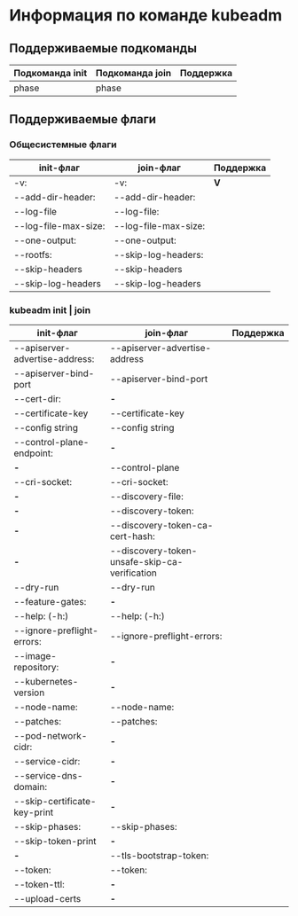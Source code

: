 # Информация по команде kubeadm

## Поддерживаемые подкоманды

Подкоманда init | Подкоманда join | Поддержка 
-------------------|-------------------|-------------
phase              | phase             |

## Поддерживаемые флаги

### Общесистемные флаги

init-флаг          | join-флаг     | Поддержка 
-------------------|-------------------|-------------
-v:                | -v:               | **V**
--add-dir-header:  | --add-dir-header: |
--log-file         | --log-file:       |
--log-file-max-size:| --log-file-max-size: |
--one-output:       | --one-output:    |
--rootfs:           | --skip-log-headers: |
--skip-headers    | --skip-headers
--skip-log-headers | --skip-log-headers

### kubeadm init | join 

init-флаг          | join-флаг     | Поддержка 
-------------------|-------------------|-------------
--apiserver-advertise-address: | --apiserver-advertise-address |
--apiserver-bind-port | --apiserver-bind-port |
--cert-dir: | **-** |                                 
--certificate-key | --certificate-key |
--config string | --config string |
--control-plane-endpoint: | **-**  |
 **-** | --control-plane |
 --cri-socket: | --cri-socket: |
 **-**  | --discovery-file: |
 **-**  | --discovery-token: |
 **-**  | --discovery-token-ca-cert-hash: | 
 **-**  | --discovery-token-unsafe-skip-ca-verification | 
--dry-run | --dry-run |
--feature-gates: | **-**  |
--help: (-h:) | --help: (-h:) |
--ignore-preflight-errors: | --ignore-preflight-errors: |
--image-repository: | **-**  |
--kubernetes-version | **-**  |
--node-name: | --node-name: |
--patches: | --patches: |
 --pod-network-cidr: | **-**  |
 --service-cidr: | **-**  |
 --service-dns-domain: | **-**  |
 --skip-certificate-key-print | **-**  |
 --skip-phases: | --skip-phases: |
 --skip-token-print | **-**  |
 **-**  | --tls-bootstrap-token: |
 --token: | --token: |
 --token-ttl: | **-**  |
 --upload-certs | **-**  |
 
